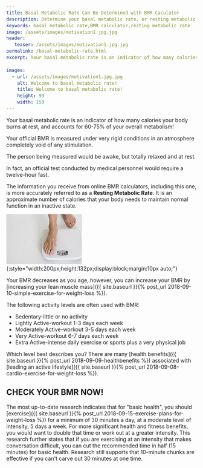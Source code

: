 ```yaml
---
title: Basal Metabolic Rate Can Be Determined with BMR Caculator
description: Determine your basal metabolic rate, or resting metabolic rate, and discover how many calories you burn while resting. Our BMR Calculator makes it easy!
keywords: basal metabolic rate,BMR calculator,resting metabolic rate
image: /assets/images/motivation1.jpg.jpg
header:
   teaser: /assets/images/motivation1.jpg.jpg
permalink: /basal-metabolic-rate.html
excerpt: Your basal metabolic rate is an indicator of how many calories your body burns at rest, and accounts for 60-75% of your overall metabolism! 

images:
  - url: /assets/images/motivation1.jpg.jpg
    alt: Welcome to basal metabolic rate!
    title: Welcome to basal metabolic rate!
    height: 99
    width: 150
---
```


Your basal metabolic rate is an indicator of how many calories your body burns at rest, and accounts for 60-75% of your overall metabolism! 

Your official BMR is measured under very rigid conditions in an atmosphere completely void of any stimulation.  

The person being measured would be awake, but totally relaxed and at rest.  

In fact, an official test conducted by medical personnel would require a twelve-hour fast.  

The information you receive from online BMR calculators, including this one, is more accurately referred to as a __Resting Metabolic Rate__. It is an approximate number of calories that your body needs to maintain normal function in an inactive state.  

![Welcome to basal metabolic rate!](/assets/images/motivation1.jpg.jpg){:style="width:200px;height:132px;display:block;margin:10px auto;"}

Your BMR decreases as you age, however, you can increase your BMR by [increasing your lean muscle mass]({{ site.baseurl }}{% post_url 2018-09-10-simple-exercise-for-weight-loss %}).

The following activity levels are often used with BMR:

* Sedentary-little or no activity
* Lightly Active-workout 1-3 days each week
* Moderately Active-workout 3-5 days each week
* Very Active-workout 6-7 days each week
* Extra Active-intense daily exercise or sports plus a very physical job

 
Which level best describes you? There are many [health benefits]({{ site.baseurl }}{% post_url 2018-09-09-healthbenefits %}) associated with [leading an active lifestyle]({{ site.baseurl }}{% post_url 2018-09-08-cardio-exercise-for-weight-loss %}).

## CHECK YOUR BMR NOW!
The most up-to-date research indicates that for "basic health", you should [exercise]({{ site.baseurl }}{% post_url 2018-09-15-exercise-plans-for-weight-loss %}) for a minimum of 30 minutes a day, at a moderate level of intensity, 5 days a week. For more significant health and fitness benefits, you would want to double that time or work out at a greater intensity. This research further states that if you are exercising at an intensity that makes conversation difficult, you can cut the recommended time in half (15 minutes) for basic health. Research still supports that 10-minute chunks are effective if you can't carve out 30 minutes at one time.